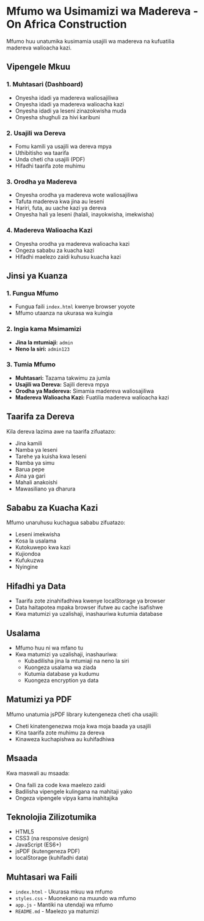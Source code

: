 # Mfumo wa Usimamizi wa Madereva - On Africa Construction

Mfumo huu unatumika kusimamia usajili wa madereva na kufuatilia madereva walioacha kazi.

## Vipengele Mkuu

### 1. Muhtasari (Dashboard)
- Onyesha idadi ya madereva waliosajiliwa
- Onyesha idadi ya madereva walioacha kazi
- Onyesha idadi ya leseni zinazokwisha muda
- Onyesha shughuli za hivi karibuni

### 2. Usajili wa Dereva
- Fomu kamili ya usajili wa dereva mpya
- Uthibitisho wa taarifa
- Unda cheti cha usajili (PDF)
- Hifadhi taarifa zote muhimu

### 3. Orodha ya Madereva
- Onyesha orodha ya madereva wote waliosajiliwa
- Tafuta madereva kwa jina au leseni
- Hariri, futa, au uache kazi ya dereva
- Onyesha hali ya leseni (halali, inayokwisha, imekwisha)

### 4. Madereva Walioacha Kazi
- Onyesha orodha ya madereva walioacha kazi
- Ongeza sababu za kuacha kazi
- Hifadhi maelezo zaidi kuhusu kuacha kazi

## Jinsi ya Kuanza

### 1. Fungua Mfumo
- Fungua faili `index.html` kwenye browser yoyote
- Mfumo utaanza na ukurasa wa kuingia

### 2. Ingia kama Msimamizi
- **Jina la mtumiaji:** `admin`
- **Neno la siri:** `admin123`

### 3. Tumia Mfumo
- **Muhtasari:** Tazama takwimu za jumla
- **Usajili wa Dereva:** Sajili dereva mpya
- **Orodha ya Madereva:** Simamia madereva waliosajiliwa
- **Madereva Walioacha Kazi:** Fuatilia madereva walioacha kazi

## Taarifa za Dereva

Kila dereva lazima awe na taarifa zifuatazo:
- Jina kamili
- Namba ya leseni
- Tarehe ya kuisha kwa leseni
- Namba ya simu
- Barua pepe
- Aina ya gari
- Mahali anakoishi
- Mawasiliano ya dharura

## Sababu za Kuacha Kazi

Mfumo unaruhusu kuchagua sababu zifuatazo:
- Leseni imekwisha
- Kosa la usalama
- Kutokuwepo kwa kazi
- Kujiondoa
- Kufukuzwa
- Nyingine

## Hifadhi ya Data

- Taarifa zote zinahifadhiwa kwenye localStorage ya browser
- Data haitapotea mpaka browser ifutwe au cache isafishwe
- Kwa matumizi ya uzalishaji, inashauriwa kutumia database

## Usalama

- Mfumo huu ni wa mfano tu
- Kwa matumizi ya uzalishaji, inashauriwa:
  - Kubadilisha jina la mtumiaji na neno la siri
  - Kuongeza usalama wa ziada
  - Kutumia database ya kudumu
  - Kuongeza encryption ya data

## Matumizi ya PDF

Mfumo unatumia jsPDF library kutengeneza cheti cha usajili:
- Cheti kinatengenezwa moja kwa moja baada ya usajili
- Kina taarifa zote muhimu za dereva
- Kinaweza kuchapishwa au kuhifadhiwa

## Msaada

Kwa maswali au msaada:
- Ona faili za code kwa maelezo zaidi
- Badilisha vipengele kulingana na mahitaji yako
- Ongeza vipengele vipya kama inahitajika

## Teknolojia Zilizotumika

- HTML5
- CSS3 (na responsive design)
- JavaScript (ES6+)
- jsPDF (kutengeneza PDF)
- localStorage (kuhifadhi data)

## Muhtasari wa Faili

- `index.html` - Ukurasa mkuu wa mfumo
- `styles.css` - Muonekano na muundo wa mfumo
- `app.js` - Mantiki na utendaji wa mfumo
- `README.md` - Maelezo ya matumizi 